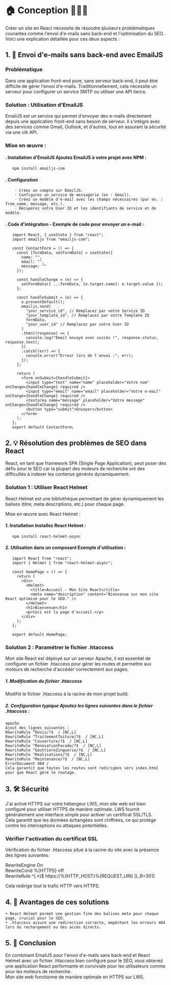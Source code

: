 # <h1>🏠 Conception 👷🏻‍♂️</h1>

Créer un site en React nécessite de résoudre plusieurs problématiques courantes comme l'envoi d'e-mails sans back-end et l'optimisation du SEO. <br>
Voici une explication détaillée pour ces deux aspects :

## 1. 📧 Envoi d'e-mails sans back-end avec EmailJS

### Problématique
Dans une application front-end pure, sans serveur back-end, il peut être difficile de gérer l'envoi d'e-mails. Traditionnellement, cela nécessite un serveur pour configurer un service SMTP ou utiliser une API tierce.

### Solution : Utilisation d'EmailJS
EmailJS est un service qui permet d'envoyer des e-mails directement depuis une application front-end sans besoin de serveur. Il s'intègre avec des services comme Gmail, Outlook, et d'autres, tout en assurant la sécurité via une clé API.

### Mise en œuvre :

####    . Installation d'EmailJS Ajoutez EmailJS à votre projet avec NPM :
       npm install emailjs-com

####    . Configuration
        ◦ Créez un compte sur EmailJS.
        ◦ Configurez un service de messagerie (ex : Gmail).
        ◦ Créez un modèle d'e-mail avec les champs nécessaires (par ex. : from_name, message, etc.).
        ◦ Récupérez votre User ID et les identifiants de service et de modèle.

####    . Code d'intégration - Exemple de code pour envoyer un e-mail :

       import React, { useState } from "react";
       import emailjs from "emailjs-com";
       
       const ContactForm = () => {
         const [formData, setFormData] = useState({
           name: "",
           email: "",
           message: ""
         });
       
         const handleChange = (e) => {
           setFormData({ ...formData, [e.target.name]: e.target.value });
         };
       
         const handleSubmit = (e) => {
           e.preventDefault();
           emailjs.send(
             "your_service_id", // Remplacez par votre Service ID
             "your_template_id", // Remplacez par votre Template ID
             formData,
             "your_user_id" // Remplacez par votre User ID
           )
           .then((response) => {
             console.log("Email envoyé avec succès !", response.status, response.text);
           })
           .catch((err) => {
             console.error("Erreur lors de l'envoi :", err);
           });
         };
       
         return (
           <form onSubmit={handleSubmit}>
             <input type="text" name="name" placeholder="Votre nom" onChange={handleChange} required />
             <input type="email" name="email" placeholder="Votre e-mail" onChange={handleChange} required />
             <textarea name="message" placeholder="Votre message" onChange={handleChange} required />
             <button type="submit">Envoyer</button>
           </form>
         );
       };
       export default ContactForm;


## 2. 💡 Résolution des problèmes de SEO dans React

React, en tant que framework SPA (Single Page Application), peut poser des défis pour le SEO car la plupart des moteurs de recherche ont des difficultés à indexer les contenus générés dynamiquement.

### Solution 1 : Utiliser React Helmet

React Helmet est une bibliothèque permettant de gérer dynamiquement les balises <head> (titre, meta descriptions, etc.) pour chaque page.

Mise en œuvre avec React Helmet :

####    1. Installation Installez React Helmet :
       npm install react-helmet-async

####    2. Utilisation dans un composant Exemple d'utilisation :

       import React from "react";
       import { Helmet } from "react-helmet-async";
       
       const HomePage = () => {
         return (
           <div>
             <Helmet>
               <title>Accueil - Mon Site React</title>
               <meta name="description" content="Bienvenue sur mon site React optimisé pour le SEO." />
             </Helmet>
             <h1>Bienvenue</h1>
             <p>Ceci est la page d'accueil.</p>
           </div>
         );
       };
       
       export default HomePage;

### Solution 2 : Paramétrer le fichier .htaccess

Mon site React est déployé sur un serveur Apache, il est essentiel de configurer un fichier .htaccess pour gérer les routes et permettre aux moteurs de recherche d'accéder correctement aux pages.

#####    1. Modification du fichier .htaccess 
Modifié le fichier .htaccess à la racine de mon projet build.

#####    2. Configuration typique Ajoutez les lignes suivantes dans le fichier .htaccess :
    apache
    Ajout des lignes suivantes :
    RewriteRule ^Devis/?$  / [NC,L]
    RewriteRule ^TraitementToiture/?$  / [NC,L]
    RewriteRule ^Couverture/?$  / [NC,L]
    RewriteRule ^RenovationFacade/?$  / [NC,L]
    RewriteRule ^GouttiereZinguerie/?$  / [NC,L]
    RewriteRule ^Realisations/?$  / [NC,L]
    RewriteRule ^Maintenance/?$  / [NC,L]
    ErrorDocument 404 /
    Cela garantit que toutes les routes sont redirigées vers index.html pour que React gère le routage.

## 3. 🛠️ Sécurité

J'ai activé HTTPS sur votre hébergeur LWS, mon site web est bien configuré pour utiliser HTTPS de manière optimale. LWS fournit généralement une interface simple pour activer un certificat SSL/TLS. <br>
Cela garantit que les données échangées sont chiffrées, ce qui protège contre les interceptions ou attaques potentielles.

### Vérifier l'activation du certificat SSL

Vérification du fichier .htaccess situé à la racine du site avec la présence des lignes suivantes:
 
RewriteEngine On <br />
RewriteCond %{HTTPS} off <br />
RewriteRule ^(.*)$ https://%{HTTP_HOST}%{REQUEST_URI} [L,R=301]

Cela redirige tout le trafic HTTP vers HTTPS.

## 4. 📝 Avantages de ces solutions
    • React Helmet permet une gestion fine des balises meta pour chaque page, crucial pour le SEO.
    • .htaccess assure une redirection correcte, empêchant les erreurs 404 lors du rechargement ou des accès directs.

## 5. 🎯 Conclusion
En combinant EmailJS pour l'envoi d'e-mails sans back-end et React Helmet avec un fichier .htaccess bien configuré pour le SEO, 
vous obtenez une application React performante et conviviale pour les utilisateurs comme pour les moteurs de recherche.<br />
Mon site web fonctionne de manière optimale en HTTPS sur LWS. 